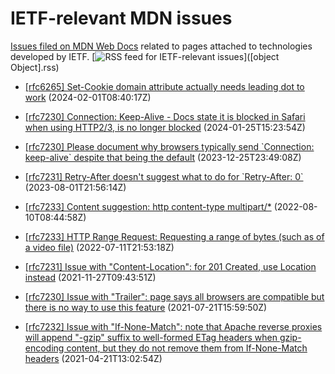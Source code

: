 # IETF-relevant MDN issues

[Issues filed on MDN Web Docs](https://github.com/mdn/content/issues) related to pages attached to technologies developed by IETF. [![RSS feed for IETF-relevant issues](https://www.w3.org/QA/2007/04/feed_icon)]([object Object].rss)

* [\[rfc6265\] Set-Cookie domain attribute actually needs leading dot to work](https://github.com/mdn/content/issues/32050) (2024-02-01T08:40:17Z)
  
* [\[rfc7230\] Connection: Keep-Alive - Docs state it is blocked in Safari when using HTTP2/3, is no longer blocked](https://github.com/mdn/content/issues/31923) (2024-01-25T15:23:54Z)
  
* [\[rfc7230\] Please document why browsers typically send \`Connection: keep-alive\` despite that being the default](https://github.com/mdn/content/issues/31291) (2023-12-25T23:49:08Z)
  
* [\[rfc7231\] Retry-After doesn't suggest what to do for \`Retry-After: 0\`](https://github.com/mdn/content/issues/28330) (2023-08-01T21:56:14Z)
  
* [\[rfc7233\] Content suggestion: http content-type multipart/\*](https://github.com/mdn/content/issues/19353) (2022-08-10T08:44:58Z)
  
* [\[rfc7233\] HTTP Range Request: Requesting a range of bytes (such as of a video file)](https://github.com/mdn/content/issues/18237) (2022-07-11T21:53:18Z)
  
* [\[rfc7231\] Issue with "Content-Location": for 201 Created, use Location instead](https://github.com/mdn/content/issues/10809) (2021-11-27T09:43:51Z)
  
* [\[rfc7230\] Issue with "Trailer": page says all browsers are compatible but there is no way to use this feature](https://github.com/mdn/content/issues/7137) (2021-07-21T15:59:50Z)
  
* [\[rfc7232\] Issue with "If-None-Match": note that Apache reverse proxies will append "-gzip" suffix to well-formed ETag headers when gzip-encoding content, but they do not remove them from If-None-Match headers](https://github.com/mdn/content/issues/4343) (2021-04-21T13:02:54Z)
  
